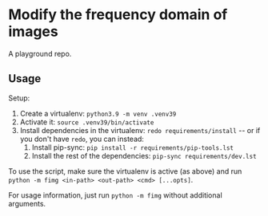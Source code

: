 # Modify the frequency domain of images

A playground repo.

## Usage

Setup:

1. Create a virtualenv: `python3.9 -m venv .venv39`
2. Activate it: `source .venv39/bin/activate`
3. Install dependencies in the virtualenv: `redo requirements/install`
   -- or if you don't have `redo`, you can instead:
    1. Install pip-sync: `pip install -r requirements/pip-tools.lst`
    2. Install the rest of the dependencies: `pip-sync requirements/dev.lst`

To use the script, make sure the virtualenv is active (as above) and
run `python -m fimg <in-path> <out-path> <cmd> [...opts]`.

For usage information, just run `python -m fimg` without additional arguments.
